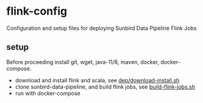 # flink-config
Configuration and setup files for deploying Sunbird Data Pipeline Flink Jobs

## setup
Before proceeding install git, wget, java-11/8, maven, docker, docker-compose.
- download and install flink and scala, see [dep/download-install.sh](dep/download-install.sh)
- clone sunbird-data-pipeline, and build flink jobs, see [build-flink-jobs.sh](build-flink-jobs.sh)
- run with docker-compose

